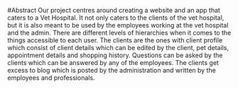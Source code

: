 #Abstract
Our project centres around creating a website and an app that caters to a Vet
Hospital. It not only caters to the clients of the vet hospital, but it is also meant to
be used by the employees working at the vet hospital and the admin. There are
different levels of hierarchies when it comes to the things accessible to each
user. The clients are the ones with client profile which consist of client details
which can be edited by the client, pet details, appointment details and shopping
history. Questions can be asked by the clients which can be answered by any of
the employees. The clients get excess to blog which is posted by the
administration and written by the employees and professionals.
